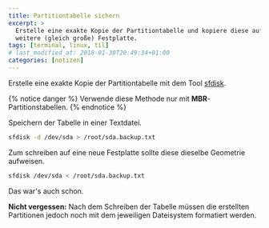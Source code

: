 ```yaml
---
title: Partitiontabelle sichern
excerpt: >
  Erstelle eine exakte Kopie der Partitiontabelle und kopiere diese auf eine
  weitere (gleich große) Festplatte.
tags: [terminal, linux, til]
# last_modified_at: 2018-01-30T20:49:34+01:00
categories: [notizen]
---
```


Erstelle eine exakte Kopie der Partitiontabelle mit dem Tool
[sfdisk](https://github.com/karelzak/util-linux).

{% notice danger %}
Verwende diese Methode nur mit **MBR**-Partitionstabellen.
{% endnotice %}

Speichern der Tabelle in einer Textdatei.

``` bash
sfdisk -d /dev/sda > /root/sda.backup.txt
```

Zum schreiben auf eine neue Festplatte sollte diese dieselbe Geometrie aufweisen.

``` bash
sfdisk /dev/sda < /root/sda.backup.txt
```

Das war's auch schon.

**Nicht vergessen:** Nach dem Schreiben der Tabelle müssen die erstellten
Partitionen jedoch noch mit dem jeweiligen Dateisystem formatiert werden.
